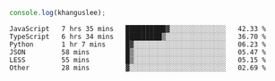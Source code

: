 ```js
console.log(khanguslee);
```

<!--START_SECTION:waka-->

```text
JavaScript   7 hrs 35 mins   ██████████▓░░░░░░░░░░░░░░   42.33 %
TypeScript   6 hrs 34 mins   █████████▒░░░░░░░░░░░░░░░   36.70 %
Python       1 hr 7 mins     █▓░░░░░░░░░░░░░░░░░░░░░░░   06.23 %
JSON         58 mins         █▒░░░░░░░░░░░░░░░░░░░░░░░   05.47 %
LESS         55 mins         █▒░░░░░░░░░░░░░░░░░░░░░░░   05.15 %
Other        28 mins         ▓░░░░░░░░░░░░░░░░░░░░░░░░   02.69 %
```

<!--END_SECTION:waka-->

<!--
**khanguslee/khanguslee** is a ✨ _special_ ✨ repository because its `README.md` (this file) appears on your GitHub profile.

Here are some ideas to get you started:

- 🔭 I’m currently working on ...
- 🌱 I’m currently learning ...
- 👯 I’m looking to collaborate on ...
- 🤔 I’m looking for help with ...
- 💬 Ask me about ...
- 📫 How to reach me: ...
- 😄 Pronouns: ...
- ⚡ Fun fact: ...
-->
